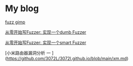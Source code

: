# My blog

[fuzz gimp](https://github.com/3072L/3072l.github.io/blob/main/gimpfuzzing.md)

[从零开始写Fuzzer: 实现一个dumb Fuzzer](https://github.com/3072L/3072l.github.io/blob/main/rustdumbfuzzer.md)

[从零开始写Fuzzer: 实现一个smart Fuzzer](https://github.com/3072L/3072l.github.io/blob/main/rustsmartfuzzer.md)

[小米路由器漏洞分析 一 ] (https://github.com/3072L/3072l.github.io/blob/main/xm.md)
